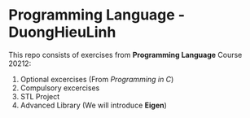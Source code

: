 # Programming Language - DuongHieuLinh

This repo consists of exercises from **Programming Language** Course 20212:

1. Optional excercises (From *Programming in C*)
2. Compulsory excercises
3. STL Project
4. Advanced Library (We will introduce **Eigen**)